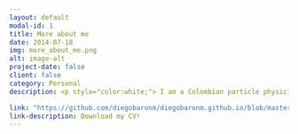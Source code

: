 ```yaml
---
layout: default
modal-id: 1
title: More about me
date: 2014-07-18
img: more_about_me.png
alt: image-alt
project-date: false
client: false
category: Personal
description: <p style="color:white;"> I am a Colombian particle physicist. I did my bachelor's and my master's degree in one of the best Colombian universities, Universidad de Antioquia. For my undergraduate, I worked in theoretical physics, specifically, my thesis was about path integrals in curved space-time.</p><p style="color:white;">In 2017, for my master's project, I started to work with the Compact Muon Solenoid experiment. Here I learned the basics of high-energy physics. My dissertation was about a feasibility study and the trigger for dark matter search.</p><p style="color:white;">I currently hold a Sciences and Technology Facilities Council (STFC) scholarship for my Ph.D. I am studying at the University of Manchester, working with the ATLAS experiment. My research is now focused on physical processes where tau leptons are produced in the final states. If you want to know more, go to my Ph.D. project tab! Now time to leave physics aside...</p><p style="color:white;"> In my free time, I love cooking. I consider myself a good cook. I am very social, I love to talk with my people while I make food for them! </p><figure><img src='img/portfolio/ceviche.jpg' alt='missing' /><figcaption>My favourite food, ceviche, made by me!</figcaption></figure><p style="color:white;"> I am really passionate about technology, I can spend hours watching tech-related videos! Recently, I got very interested into software development for industry applications. In consequence, I have started to learn about some non-physics related tools and I hope I can link more of these projects in this webpage!</p><figure><img src='img/portfolio/sanandres.jpg' alt='missing' /><figcaption>Me in a beautiful, Colombian Island, San Andres!</figcaption>

link: "https://github.com/diegobaronm/diegobaronm.github.io/blob/master/CVDiegoBaron.pdf"
link-description: Download my CV!
---
```

